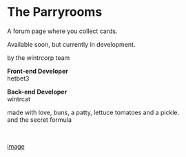 # **The Parryrooms**
A forum page where you collect cards.

Available soon, but currently in development.

by the wintrcorp team

**Front-end Developer**
<br>
hetbet3

**Back-end Developer**
<br>
wintrcat

made with love, buns, a patty, lettuce tomatoes and a pickle.
<br>
and the secret formula

<br>

[image](https://user-images.githubusercontent.com/114992138/227738366-53b06863-40dd-4b5b-ab29-2606dc925189.png)